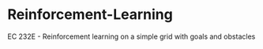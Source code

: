 # Reinforcement-Learning
EC 232E - Reinforcement learning on a simple grid with goals and obstacles
